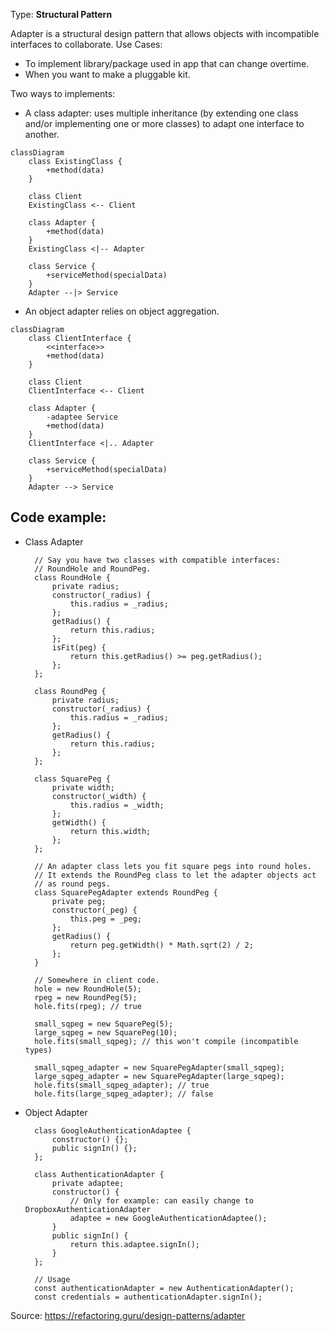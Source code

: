 Type: **Structural Pattern**

Adapter is a structural design pattern that allows objects with incompatible interfaces to collaborate.
Use Cases:
- To implement library/package used in app that can change overtime.
- When you want to make a pluggable kit.

Two ways to implements:
- A class adapter: uses multiple inheritance (by extending one class and/or implementing one or
more classes) to adapt one interface to another.
```mermaid
classDiagram
    class ExistingClass {
        +method(data)
    }

    class Client
    ExistingClass <-- Client

    class Adapter {
        +method(data)
    }
    ExistingClass <|-- Adapter

    class Service {
        +serviceMethod(specialData)
    }
    Adapter --|> Service
```
- An object adapter relies on object aggregation.
```mermaid
classDiagram
    class ClientInterface {
        <<interface>>
        +method(data)
    }

    class Client
    ClientInterface <-- Client

    class Adapter {
        -adaptee Service
        +method(data)
    }
    ClientInterface <|.. Adapter

    class Service {
        +serviceMethod(specialData)
    }
    Adapter --> Service
```
## Code example:
- Class Adapter

        // Say you have two classes with compatible interfaces:
        // RoundHole and RoundPeg.
        class RoundHole {
            private radius;
            constructor(_radius) {
                this.radius = _radius;
            };
            getRadius() {
                return this.radius;
            };
            isFit(peg) {
                return this.getRadius() >= peg.getRadius();
            };
        };

        class RoundPeg {
            private radius;
            constructor(_radius) {
                this.radius = _radius;
            };
            getRadius() {
                return this.radius;
            };
        };

        class SquarePeg {
            private width;
            constructor(_width) {
                this.radius = _width;
            };
            getWidth() {
                return this.width;
            };
        };
        
        // An adapter class lets you fit square pegs into round holes.
        // It extends the RoundPeg class to let the adapter objects act
        // as round pegs.
        class SquarePegAdapter extends RoundPeg {
            private peg;
            constructor(_peg) {
                this.peg = _peg;
            };
            getRadius() {
                return peg.getWidth() * Math.sqrt(2) / 2;
            };
        }

        // Somewhere in client code.
        hole = new RoundHole(5);
        rpeg = new RoundPeg(5);
        hole.fits(rpeg); // true
        
        small_sqpeg = new SquarePeg(5);
        large_sqpeg = new SquarePeg(10);
        hole.fits(small_sqpeg); // this won't compile (incompatible types)
        
        small_sqpeg_adapter = new SquarePegAdapter(small_sqpeg);
        large_sqpeg_adapter = new SquarePegAdapter(large_sqpeg);
        hole.fits(small_sqpeg_adapter); // true
        hole.fits(large_sqpeg_adapter); // false

- Object Adapter

        class GoogleAuthenticationAdaptee {
            constructor() {};
            public signIn() {};
        };

        class AuthenticationAdapter {
            private adaptee;
            constructor() {
                // Only for example: can easily change to DropboxAuthenticationAdapter
                adaptee = new GoogleAuthenticationAdaptee();
            }
            public signIn() {
                return this.adaptee.signIn();
            }
        };

        // Usage
        const authenticationAdapter = new AuthenticationAdapter();
        const credentials = authenticationAdapter.signIn();

Source: https://refactoring.guru/design-patterns/adapter
